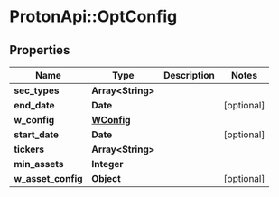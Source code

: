 # ProtonApi::OptConfig

## Properties
Name | Type | Description | Notes
------------ | ------------- | ------------- | -------------
**sec_types** | **Array&lt;String&gt;** |  | 
**end_date** | **Date** |  | [optional] 
**w_config** | [**WConfig**](WConfig.md) |  | 
**start_date** | **Date** |  | [optional] 
**tickers** | **Array&lt;String&gt;** |  | 
**min_assets** | **Integer** |  | 
**w_asset_config** | **Object** |  | [optional] 


